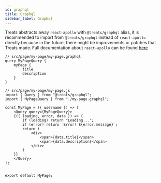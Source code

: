```yaml
---
id: graphql
title: Graphql
sidebar_label: Graphql
---
```


Treats abstracts away `react-apollo` with `@treats/graphql` alias, it is recommended to import from `@treats/graphql` instead of `react-apollo` directly because in the future, there might be improvements or patches that Treats made. Full documentation about `react-apollo` can be found [here][react-apollo-wiki]

```
// src/page/my-page/my-page.graphql
query MyPageQuery {
    myPage {
        title
        description
    }
}
```

```
// src/page/my-page/my-page.js
import { Query } from "@treats/graphql";
import { MyPageQuery } from "./my-page.graphql";

const MyPage = ({ username }) => (
    <Query query={MyPageQuery}>
    {({ loading, error, data }) => {
        if (loading) return "Loading...";
        if (error) return `Error! ${error.message}`;
        return (
            <div>
                <span>{data.title}</span>
                <span>{data.description}</span>
            </div>
        )
    }}
    </Query>
);


export default MyPage;
```

[react-apollo-wiki]: https://www.apollographql.com/docs/react/
